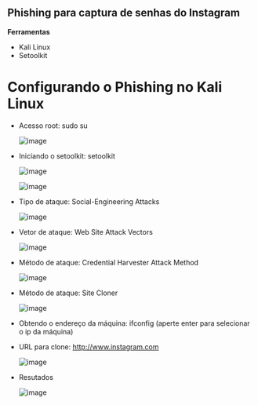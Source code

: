 ## Phishing para captura de senhas do Instagram
**Ferramentas**
- Kali Linux
- Setoolkit
  
# Configurando o Phishing no Kali Linux
- Acesso root: sudo su
  
   ![image](https://github.com/user-attachments/assets/2166d970-3c35-47db-95fa-f05886f93c8e)

- Iniciando o setoolkit: setoolkit
  
  ![image](https://github.com/user-attachments/assets/c37d88b9-f126-4d0b-ac60-656629d108a6)

  ![image](https://github.com/user-attachments/assets/c026fc8c-79bd-4896-b877-fb6a1b54548d)
   
- Tipo de ataque: Social-Engineering Attacks
  
   ![image](https://github.com/user-attachments/assets/79e71568-007b-479e-8db9-03565e1a8b8a)

- Vetor de ataque: Web Site Attack Vectors
  
   ![image](https://github.com/user-attachments/assets/dbefcfa7-0f8f-49a2-a91c-c629768fc1ea)
 
- Método de ataque: Credential Harvester Attack Method
  
   ![image](https://github.com/user-attachments/assets/ca4944a8-4893-49a4-b09c-217a55257f82)

- Método de ataque: Site Cloner
  
   ![image](https://github.com/user-attachments/assets/155038e3-d0b1-4352-998e-4fb17a61872a)

- Obtendo o endereço da máquina: ifconfig (aperte enter para selecionar o ip da máquina)
- URL para clone: http://www.instagram.com
  
   ![image](https://github.com/user-attachments/assets/be0dea0d-04be-4e72-8c8d-c2c15d419bd8)

- Resutados
   
   ![image](https://github.com/user-attachments/assets/e30164dc-219e-4b18-b045-279776c9100a)

